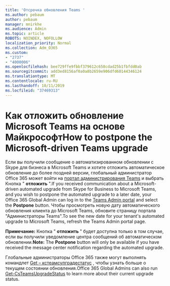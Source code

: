 ```yaml
---
title: 'Отсрочка обновления Teams '
ms.author: pebaum
author: pebaum
manager: mnirkhe
ms.audience: Admin
ms.topic: article
ROBOTS: NOINDEX, NOFOLLOW
localization_priority: Normal
ms.collection: Adm_O365
ms.custom:
- "2737"
- "4000006"
ms.openlocfilehash: bee729ffe9fbbf379612c658cdad25b1fbfdd0ab
ms.sourcegitcommit: add3ed8156af0a0a8b2659e906dfd60144346124
ms.translationtype: MT
ms.contentlocale: ru-RU
ms.lasthandoff: 10/11/2019
ms.locfileid: "37469313"
---
```

# <a name="how-to-postpone-the-microsoft-driven-teams-upgrade"></a><span data-ttu-id="76cc6-102">Как отложить обновление Microsoft Teams на основе Майкрософт</span><span class="sxs-lookup"><span data-stu-id="76cc6-102">How to postpone the Microsoft-driven Teams upgrade</span></span>

<span data-ttu-id="76cc6-103">Если вы получили сообщение о автоматизированном обновлении с Skype для бизнеса в Microsoft Teams и хотите отложить автоматическое обновление до более поздней версии, глобальный администратор Office 365 может войти на [портал администрирования Teams](https://admin.teams.microsoft.com/dashboard) и выбрать Кнопка " **отложить** ".</span><span class="sxs-lookup"><span data-stu-id="76cc6-103">If you received communication about a Microsoft-driven automated upgrade from Skype for Business to Microsoft Teams, and you wish to postpone the automated upgrade to a later date, your Office 365 Global Admin can log in to the [Teams Admin portal](https://admin.teams.microsoft.com/dashboard) and select the **Postpone** button.</span></span> <span data-ttu-id="76cc6-104">Чтобы просмотреть новую дату автоматического обновления клиента до Microsoft Teams, обновите страницу портала "Администраторы Teams".</span><span class="sxs-lookup"><span data-stu-id="76cc6-104">To see the new date for your tenant's automated upgrade to Microsoft Teams, refresh the Teams Admin portal page.</span></span>

<span data-ttu-id="76cc6-105">**Примечание:** Кнопка " **отложить** " будет доступна только в том случае, если вы получили уведомление центра сообщений об автоматическом обновлении.</span><span class="sxs-lookup"><span data-stu-id="76cc6-105">**Note:** The **Postpone** button will only be available if you have received the message center notification regarding the automated upgrade.</span></span> 

<span data-ttu-id="76cc6-106">Глобальные администраторы Office 365 также могут выполнять командлет [Get – кстеамсупградестатус](https://docs.microsoft.com/en-us/powershell/module/skype/get-csteamsupgradestatus?view=skype-ps) , чтобы узнать больше о текущем состоянии обновления.</span><span class="sxs-lookup"><span data-stu-id="76cc6-106">Office 365 Global Admins can also run [Get-CsTeamsUpgradeStatus](https://docs.microsoft.com/en-us/powershell/module/skype/get-csteamsupgradestatus?view=skype-ps) to learn more about their current upgrade status.</span></span> 